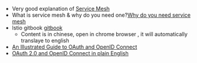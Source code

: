 * Very good explanation of [Service Mesh](http://philcalcado.com/2017/08/03/pattern_service_mesh.html)
* What is service mesh & why do you need one?[Why do you need service mesh](https://buoyant.io/2017/04/25/whats-a-service-mesh-and-why-do-i-need-one/)
* lstio gitbook [gitbook](http://www.servicemesher.com/istio-handbook/concepts-and-principle/what-is-service-mesh.html)
  * Content is in chinese, open in chrome browser , it will automatically translaye to english
* [An Illustrated Guide to OAuth and OpenID Connect](https://www.youtube.com/watch?v=t18YB3xDfXI&feature=youtu.be)
* [OAuth 2.0 and OpenID Connect in plain English](https://www.youtube.com/watch?v=996OiexHze0)
